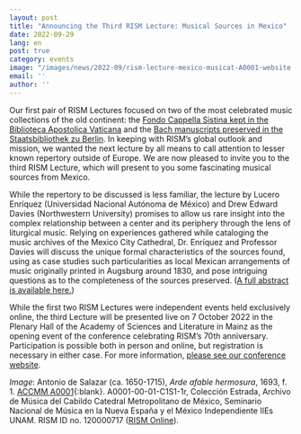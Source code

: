 ```yaml
---
layout: post
title: "Announcing the Third RISM Lecture: Musical Sources in Mexico"
date: 2022-09-29
lang: en
post: true
category: events
image: "/images/news/2022-09/rism-lecture-mexico-musicat-A0001-website.jpg"
email: ''
author: ''
---
```


Our first pair of RISM Lectures focused on two of the most celebrated music collections of the old continent: the [Fondo Cappella Sistina kept in the Biblioteca Apostolica Vaticana](/events/2021/03/04/rism-lecture-cappella-sistina-online.html) and the [Bach manuscripts preserved in the Staatsbibliothek zu Berlin](/events/2021/07/08/rism-lecture-bach-collection-berlin-staatsbibliothek-now-online.html). In keeping with RISM’s global outlook and mission, we wanted the next lecture by all means to call attention to lesser known repertory outside of Europe. We are now pleased to invite you to the third RISM Lecture, which will present to you some fascinating musical sources from Mexico.  

While the repertory to be discussed is less familiar, the lecture by Lucero Enríquez (Universidad Nacional Autónoma de México) and Drew Edward Davies (Northwestern University) promises to allow us rare insight into the complex relationship between a center and its periphery through the lens of liturgical music. Relying on experiences gathered while cataloging the music archives of the Mexico City Cathedral, Dr. Enríquez and Professor Davies will discuss the unique formal characteristics of the sources found, using as case studies such particularities as local Mexican arrangements of music originally printed in Augsburg around 1830, and pose intriguing questions as to the completeness of the sources preserved. ([A full abstract is available here.](/publications/conferences/musical-sources-past-future-2022/abstracts.html#rism-lecture))  

While the first two RISM Lectures were independent events held exclusively online, the third Lecture will be presented live on 7 October 2022 in the Plenary Hall of the Academy of Sciences and Literature in Mainz as the opening event of the conference celebrating RISM’s 70th anniversary. Participation is possible both in person and online, but registration is necessary in either case. For more information, [please see our conference website](/publications/conferences/musical-sources-past-future-2022.html).

_Image_: Antonio de Salazar (ca. 1650-1715), _Arde afable hermosura_, 1693, f. 1. [ACCMM A0001](http://musicat.unam.mx/nuevo/rism.php/0/A0001/0){:blank}. A0001-00-01-C1S1-1r, Colección Estrada, Archivo de Música del Cabildo Catedral Metropolitano de México, Seminario Nacional de Música en la Nueva España y el México Independiente IIEs UNAM. RISM ID no. 120000717 ([RISM Online](https://rism.online/sources/120000717)).
